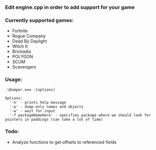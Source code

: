 ### Edit engine.cpp in order to add support for your game

### Currently supported games:
 - Fortnite
 - Rogue Company
 - Dead By Daylight
 - Witch It
 - Brickadia
 - POLYGON
 - SCUM
 - Scavengers

### Usage:
```
.\Dumper.exe -[options]
```
```
Options:
  '-h' - prints help message
  '-p' - dump only names and objects
  '-w' - wait for input
  '-f packageNameHere' - specifies package where we should look for pointers in paddings (can take a lot of time)
```
### Todo:
- Analyze functions to get offsets to referenced fields
